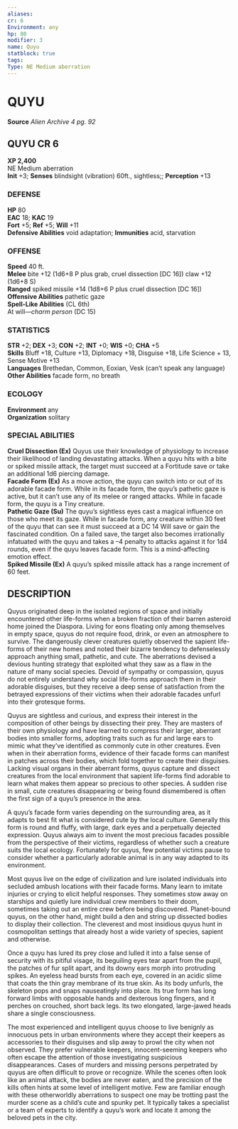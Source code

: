 ```yaml
---
aliases: 
cr: 6
Environment: any
hp: 80
modifier: 3
name: Quyu
statblock: true
tags: 
Type: NE Medium aberration  
---
```

# QUYU

**Source** _Alien Archive 4 pg. 92_

## QUYU CR 6

**XP 2,400**  
NE Medium aberration  
**Init** +3; **Senses** blindsight (vibration) 60ft., sightless;; **Perception** +13  

### DEFENSE

**HP** 80  
**EAC** 18; **KAC** 19  
**Fort** +5; **Ref** +5; **Will** +11  
**Defensive Abilities** void adaptation; **Immunities** acid, starvation  

### OFFENSE

**Speed** 40 ft.  
**Melee** bite +12 (1d6+8 P plus grab, cruel dissection \[DC 16\]) claw +12 (1d6+8 S)  
**Ranged** spiked missile +14 (1d8+6 P plus cruel dissection \[DC 16\])  
**Offensive Abilities** pathetic gaze  
**Spell-Like Abilities** (CL 6th)  
At will—_charm person_ (DC 15)

### STATISTICS

**STR** +2; **DEX** +3; **CON** +2; **INT** +0; **WIS** +0; **CHA** +5  
**Skills** Bluff +18, Culture +13, Diplomacy +18, Disguise +18, Life Science + 13, Sense Motive +13  
**Languages** Brethedan, Common, Eoxian, Vesk (can’t speak any language)  
**Other Abilities** facade form, no breath

### ECOLOGY

**Environment** any  
**Organization** solitary

### SPECIAL ABILITIES

**Cruel Dissection (Ex)** Quyus use their knowledge of physiology to increase their likelihood of landing devastating attacks. When a quyu hits with a bite or spiked missile attack, the target must succeed at a Fortitude save or take an additional 1d6 piercing damage.  
**Facade Form (Ex)** As a move action, the quyu can switch into or out of its adorable facade form. While in its facade form, the quyu’s pathetic gaze is active, but it can’t use any of its melee or ranged attacks. While in facade form, the quyu is a Tiny creature.  
**Pathetic Gaze (Su)** The quyu’s sightless eyes cast a magical influence on those who meet its gaze. While in facade form, any creature within 30 feet of the quyu that can see it must succeed at a DC 14 Will save or gain the fascinated condition. On a failed save, the target also becomes irrationally infatuated with the quyu and takes a –4 penalty to attacks against it for 1d4 rounds, even if the quyu leaves facade form. This is a mind-affecting emotion effect.  
**Spiked Missile (Ex)** A quyu’s spiked missile attack has a range increment of 60 feet.

## DESCRIPTION

Quyus originated deep in the isolated regions of space and initially encountered other life-forms when a broken fraction of their barren asteroid home joined the Diaspora. Living for eons floating only among themselves in empty space, quyus do not require food, drink, or even an atmosphere to survive. The dangerously clever creatures quietly observed the sapient life-forms of their new homes and noted their bizarre tendency to defenselessly approach anything small, pathetic, and cute. The aberrations devised a devious hunting strategy that exploited what they saw as a flaw in the nature of many social species. Devoid of sympathy or compassion, quyus do not entirely understand why social life-forms approach them in their adorable disguises, but they receive a deep sense of satisfaction from the betrayed expressions of their victims when their adorable facades unfurl into their grotesque forms.

Quyus are sightless and curious, and express their interest in the composition of other beings by dissecting their prey. They are masters of their own physiology and have learned to compress their larger, aberrant bodies into smaller forms, adopting traits such as fur and large ears to mimic what they’ve identified as commonly cute in other creatures. Even when in their aberration forms, evidence of their facade forms can manifest in patches across their bodies, which fold together to create their disguises. Lacking visual organs in their aberrant forms, quyus capture and dissect creatures from the local environment that sapient life-forms find adorable to learn what makes them appear so precious to other species. A sudden rise in small, cute creatures disappearing or being found dismembered is often the first sign of a quyu’s presence in the area.

A quyu’s facade form varies depending on the surrounding area, as it adapts to best fit what is considered cute by the local culture. Generally this form is round and fluffy, with large, dark eyes and a perpetually dejected expression. Quyus always aim to invent the most precious facades possible from the perspective of their victims, regardless of whether such a creature suits the local ecology. Fortunately for quyus, few potential victims pause to consider whether a particularly adorable animal is in any way adapted to its environment.

Most quyus live on the edge of civilization and lure isolated individuals into secluded ambush locations with their facade forms. Many learn to imitate injuries or crying to elicit helpful responses. They sometimes stow away on starships and quietly lure individual crew members to their doom, sometimes taking out an entire crew before being discovered. Planet-bound quyus, on the other hand, might build a den and string up dissected bodies to display their collection. The cleverest and most insidious quyus hunt in cosmopolitan settings that already host a wide variety of species, sapient and otherwise.

Once a quyu has lured its prey close and lulled it into a false sense of security with its pitiful visage, its beguiling eyes tear apart from the pupil, the patches of fur split apart, and its downy ears morph into protruding spikes. An eyeless head bursts from each eye, covered in an acidic slime that coats the thin gray membrane of its true skin. As its body unfurls, the skeleton pops and snaps nauseatingly into place. Its true form has long forward limbs with opposable hands and dexterous long fingers, and it perches on crouched, short back legs. Its two elongated, large-jawed heads share a single consciousness.

The most experienced and intelligent quyus choose to live benignly as innocuous pets in urban environments where they accept their keepers as accessories to their disguises and slip away to prowl the city when not observed. They prefer vulnerable keepers, innocent-seeming keepers who often escape the attention of those investigating suspicious disappearances. Cases of murders and missing persons perpetrated by quyus are often difficult to prove or recognize. While the scenes often look like an animal attack, the bodies are never eaten, and the precision of the kills often hints at some level of intelligent motive. Few are familiar enough with these otherworldly aberrations to suspect one may be trotting past the murder scene as a child’s cute and spunky pet. It typically takes a specialist or a team of experts to identify a quyu’s work and locate it among the beloved pets in the city.
